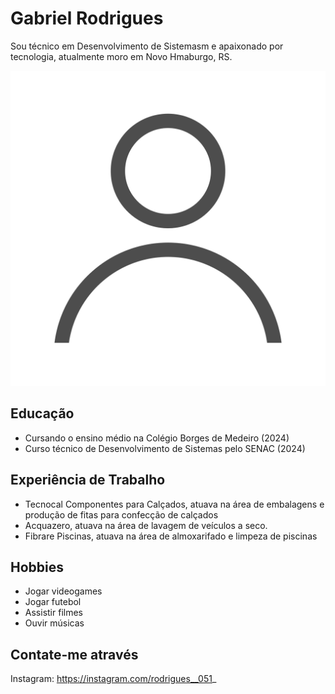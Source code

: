 # Gabriel Rodrigues
Sou técnico em Desenvolvimento de Sistemasm e apaixonado por tecnologia, atualmente moro em Novo Hmaburgo, RS.

![Minha foto](aaaaaaaaaaaaaaaaaaaaa.svg)

## Educação
- Cursando o ensino médio na Colégio Borges de Medeiro (2024)
- Curso técnico de Desenvolvimento de Sistemas pelo SENAC (2024)

## Experiência de Trabalho
- Tecnocal Componentes para Calçados, atuava na área de embalagens e produção de fitas para confecção de calçados
- Acquazero, atuava na área de lavagem de veículos a seco.
- Fibrare Piscinas, atuava na área de almoxarifado e limpeza de piscinas

## Hobbies
- Jogar videogames
- Jogar futebol
- Assistir filmes
- Ouvir músicas

 ## Contate-me através
 Instagram: https://instagram.com/rodrigues__051_
 



<!--
**rodriguesssz/rodriguesssz** is a ✨ _special_ ✨ repository because its `README.md` (this file) appears on your GitHub profile.

Here are some ideas to get you started: 

- 🔭 I’m currently working on ...
- 🌱 I’m currently learning ...
- 👯 I’m looking to collaborate on ...
- 🤔 I’m looking for help with ...
- 💬 Ask me about ...
- 📫 How to reach me: ...
- 😄 Pronouns: ...
- ⚡ Fun fact: ...
-->
